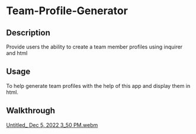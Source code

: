# Team-Profile-Generator 

## Description
Provide users the ability to create a team member profiles using inquirer and html

## Usage
To help generate team profiles with the help of this app and display them in html. 

## Walkthrough
[Untitled_ Dec 5, 2022 3_50 PM.webm](https://user-images.githubusercontent.com/103617520/205750165-6655b451-ddd6-4590-bd6e-797726ca1c08.webm)


